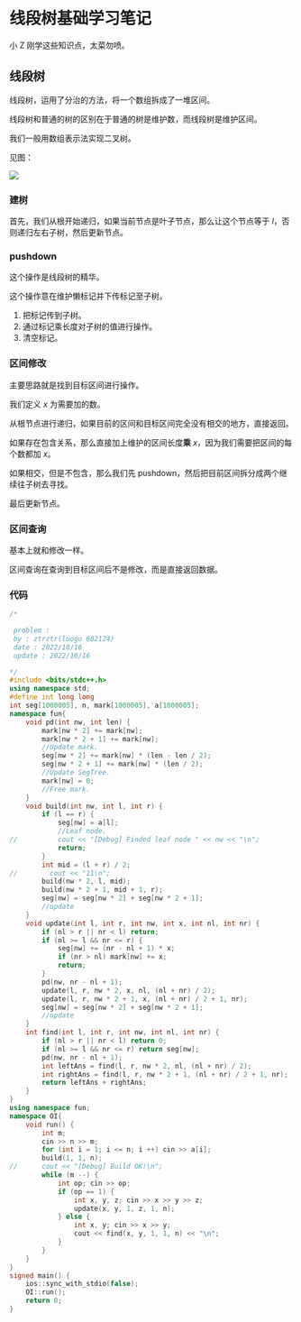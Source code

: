 # 线段树基础学习笔记

小 Z 刚学这些知识点，太菜勿喷。

## 线段树

线段树，运用了分治的方法，将一个数组拆成了一堆区间。

线段树和普通的树的区别在于普通的树是维护数，而线段树是维护区间。

我们一般用数组表示法实现二叉树。

见图：

![](https://cdn.luogu.com.cn/upload/image_hosting/ek7b341z.png)

### 建树

首先，我们从根开始递归，如果当前节点是叶子节点，那么让这个节点等于 $l$，否则递归左右子树，然后更新节点。

### **pushdown**

这个操作是线段树的精华。

这个操作意在维护懒标记并下传标记至子树。

1. 把标记传到子树。
2. 通过标记乘长度对子树的值进行操作。
3. 清空标记。

### 区间修改

主要思路就是找到目标区间进行操作。

我们定义 $x$ 为需要加的数。

从根节点进行递归，如果目前的区间和目标区间完全没有相交的地方，直接返回。

如果存在包含关系，那么直接加上维护的区间长度**乘** $x$，因为我们需要把区间的每个数都加 $x$。

如果相交，但是不包含，那么我们先 pushdown，然后把目前区间拆分成两个继续往子树去寻找。

最后更新节点。

### 区间查询

基本上就和修改一样。

区间查询在查询到目标区间后不是修改，而是直接返回数据。

### 代码

```cpp
/*

 problem :
 by : ztrztr(luogu 602124)
 date : 2022/10/16
 update : 2022/10/16

*/
#include <bits/stdc++.h>
using namespace std;
#define int long long
int seg[1000005], n, mark[1000005], a[1000005];
namespace fun{
	void pd(int nw, int len) {
		mark[nw * 2] += mark[nw];
		mark[nw * 2 + 1] += mark[nw];
		//Update mark.
		seg[nw * 2] += mark[nw] * (len - len / 2);
		seg[nw * 2 + 1] += mark[nw] * (len / 2);
		//Update SegTree.
		mark[nw] = 0;
		//Free mark.
	}
	void build(int nw, int l, int r) {
		if (l == r) {
			seg[nw] = a[l];
			//Leaf node.
//			cout << "[Debug] Finded leaf node " << nw << "\n";
			return; 
		}
        int mid = (l + r) / 2;
//        cout << "11\n";
        build(nw * 2, l, mid);
        build(nw * 2 + 1, mid + 1, r);
		seg[nw] = seg[nw * 2] + seg[nw * 2 + 1];
		//update
	}
	void update(int l, int r, int nw, int x, int nl, int nr) {
		if (nl > r || nr < l) return;
		if (nl >= l && nr <= r) {
			seg[nw] += (nr - nl + 1) * x;
			if (nr > nl) mark[nw] += x;
			return;
		}
		pd(nw, nr - nl + 1);
		update(l, r, nw * 2, x, nl, (nl + nr) / 2);
		update(l, r, nw * 2 + 1, x, (nl + nr) / 2 + 1, nr);
		seg[nw] = seg[nw * 2] + seg[nw * 2 + 1];
		//update
	}
	int find(int l, int r, int nw, int nl, int nr) {
		if (nl > r || nr < l) return 0;
		if (nl >= l && nr <= r) return seg[nw];
		pd(nw, nr - nl + 1);
		int leftAns = find(l, r, nw * 2, nl, (nl + nr) / 2);
		int rightAns = find(l, r, nw * 2 + 1, (nl + nr) / 2 + 1, nr);
		return leftAns + rightAns;
	}
}
using namespace fun;
namespace OI{
	void run() {
		int m;
		cin >> n >> m;
		for (int i = 1; i <= n; i ++) cin >> a[i];
		build(1, 1, n);
//		cout << "[Debug] Build OK!\n";
		while (m --) {
			int op; cin >> op;
			if (op == 1) {
				int x, y, z; cin >> x >> y >> z;
				update(x, y, 1, z, 1, n);
			} else {
				int x, y; cin >> x >> y;
				cout << find(x, y, 1, 1, n) << "\n";
			}
		}
	}
}
signed main() {
	ios::sync_with_stdio(false);
	OI::run();
	return 0;
}


```

